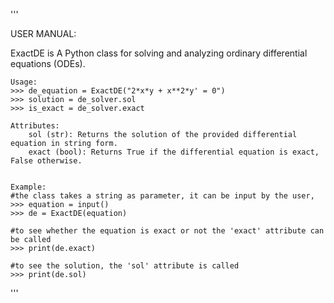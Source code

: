 
'''

USER MANUAL:

ExactDE is A Python class for solving and analyzing ordinary differential equations (ODEs).

    Usage:
    >>> de_equation = ExactDE("2*x*y + x**2*y' = 0")
    >>> solution = de_solver.sol
    >>> is_exact = de_solver.exact

    Attributes:
        sol (str): Returns the solution of the provided differential equation in string form.
        exact (bool): Returns True if the differential equation is exact, False otherwise.


    Example:
    #the class takes a string as parameter, it can be input by the user, 
    >>> equation = input()    
    >>> de = ExactDE(equation)

    #to see whether the equation is exact or not the 'exact' attribute can be called
    >>> print(de.exact)
    
    #to see the solution, the 'sol' attribute is called
    >>> print(de.sol)


'''
